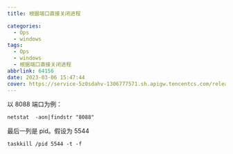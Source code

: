 ```yaml
---
title: 根据端口直接关闭进程

categories:
  - Ops
  - windows
tags:
  - Ops
  - windows
  - 根据端口直接关闭进程
abbrlink: 64156
date: 2023-03-06 15:47:44
cover: https://service-5z0sdahv-1306777571.sh.apigw.tencentcs.com/release/?uuid=a7d16e14ae9d40078ef7f259aa6fa2b4
---
```


以 8088 端口为例：

`netstat  -aon|findstr "8088"`

最后一列是 pid。假设为 5544

`taskkill /pid 5544 -t -f`